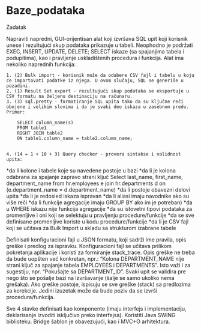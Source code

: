# Baze_podataka
Zadatak

Napraviti napredni, GUI-orijentisan alat koji izvršava SQL upit koji korisnik unese i rezultujući skup podataka prikazuje u tabeli. Neophodno je podržati EXEC, INSERT, UPDATE, DELETE; SELECT iskaze (sa spajanjima tabela i podupitima), kao i pravljenje uskladištenih procedura i funkcija. Alat ima nekoliko naprednih funkcija:

	1. (2) Bulk import - korisnik može da odabere CSV fajl i tabelu u koju će importovati podatke iz njega. U ovom slučaju, SQL se generiše u pozadini.
	2. (1) Result Set export - rezultujući skup podataka se eksportuje u CSV formatu na željenu destinaciju na računaru.
	3. (3) sql.pretty - formatiranje SQL upita tako da su ključne reči obojene i velikim slovima i da je svaki deo iskaza u zasebnom predu. Primer:
		
		SELECT column_name(s)
		FROM table1
		RIGHT JOIN table2
		ON table1.column_name = table2.column_name;


	4. (14 = 1 + 10 + 3) Query checker - provera sintakse i validnost upita:
*da li kolone i tabele koje su navedene postoje u bazi
*da li je kolona odabrana za spajanje zapravo strani ključ
	Select last_name, first_name, department_name from hr.employees e join hr.departments d on (e.department_name = d.department_name)
*da li postoje obavezni delovi upita
*da li je redosled iskaza ispravan
*da li aliasi imaju navodnike ako su više reči
*da li funkcije agregacije imaju GROUP BY ako im je potreban)
*da u WHERE iskazu nije funkcija agregacije
*da su istovetni tipovi podataka za promenljive i oni koji se selektuju u pravljenju procedure/funkcije
*da se sve definisane promenljive koriste u kodu procedure/funkcije
*da li je CSV fajl koji se učitava za Bulk Import u skladu sa strukturom izabrane tabele

Definisati konfiguracioni fajl u JSON formatu, koji sadrži ime pravila, opis greške i predlog za ispravku. Konfiguracioni fajl se učitava prilikom pokretanja aplikacije i koristi za formiranje stack_trace. Opis greške ne treba da bude uopšten već konkretan, npr.: “Kolona DEPARTMENT_NAME nije strani ključ za spajanje tabela EMPLOYEES i DEPARTMENTS”. Isto važi i za sugestiju, npr. “Pokušajte sa DEPARTMENT_ID”. Svaki upit se validira pre nego što se pošalje bazi na izvršavanje (šalje se samo ukoliko nema grešaka). Ako greške postoje, ispisuju se sve greške (stack) sa predlozima za korekcije. Jedini izuzetak može da bude poziv da se izvrši procedura/funkcija. 

Sve 4 stavke definisati kao komponente (imaju interfejs i implementaciju, deklarisanje izvoditi isključivo preko interfejsa). Koristiti Java SWING biblioteku. Bridge šablon je obavezujući, kao i MVC+O arhitektura. 

